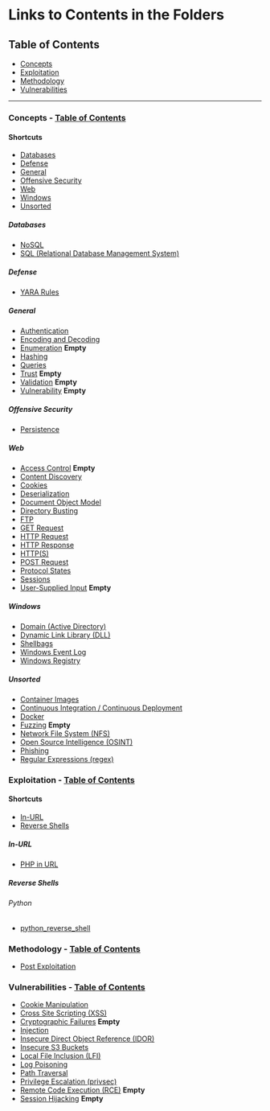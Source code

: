 # Links to Contents in the Folders
## Table of Contents
- [Concepts](#Concepts%20-%20Table%20of%20Contents%20Concepts%2001%2020Concepts%2020Glossary%20md)
- [Exploitation](#Exploitation%20-%20Table%20of%20Contents%20Exploitation%2001%2020Exploitation%2020-%2020Table%2020of%2020Contents%20md)
- [Methodology](#Methodology%20-%20Methodology%20Methodology%2001%2020Methodology%2020-%2020Table%2020of%2020Contents%20md)
- [Vulnerabilities](#Vulnerabilities%20-%20Table%20of%20Contents%20Vulnerabilities%2001%2020Vulnerabilities%2020-%2020Table%2020of%2020Contents%20md)
* * *
### Concepts - [Table of Contents](Concepts/Concepts%20-%20Table%20of%20Contents.md)
#### Shortcuts
- [Databases](#Databases)
- [Defense](#Defense)
- [General](#General)
- <a href="#offensive-security">Offensive Security</a>
- [Web](#Web)
- [Windows](#Windows)
- [Unsorted](#Unsorted)
##### Databases
- [NoSQL](Databases/NoSQL.md)
- [SQL (Relational Database Management System)](Databases/Relational%20Database%20Management%20Systems.md)
##### Defense
- [YARA Rules](Defense/YARA%20Rules.md)
##### General
- [Authentication](General/Authentication.md) 
- [Encoding and Decoding](General/Encoding%20and%20Decoding.md) 
- [Enumeration](enumeration.md) **Empty**
- [Hashing](General/Hashing.md)
- [Queries](General/Queries.md)
- [Trust](General/Trust.md)  **Empty**
- [Validation](General/Validation.md)  **Empty**
- [Vulnerability](General/Vulnerability.md) **Empty**
##### Offensive Security <a id="offensive-security"></a>
- [Persistence](Offensive%20Security/Persistence.md)
##### Web
- [Access Control](Web/Access%20Control.md)  **Empty**
- [Content Discovery](Web/Content%20Discovery.md)
- [Cookies](Web/Cookies.md)
- [Deserialization](Web/Deserialization.md)
- [Document Object Model](Web/Document%20Object%20Model%20(DOM).md)
- [Directory Busting](Web/Directory%20Busting.md)
- [FTP](Web/FTP.md)
- [GET Request](Web/GET%20Request.md)
- [HTTP Request](Web/HTTP%20Request.md)
- [HTTP Response](Web/HTTP%20Response.md)
- [HTTP(S)](Web/HTTP(S).md)
- [POST Request](Web/POST%20Request.md)
- [Protocol States](Web/Protocol%20States.md)
- [Sessions](Web/Sessions.md)
- [User-Supplied Input](Web/User-Supplied%20Input.md) **Empty**

##### Windows
- [Domain (Active Directory)](Windows/Domain%20(Active%20Directory))
- [Dynamic Link Library (DLL)](Windows/Dynamic%20Link%20Library%20(DLL).md)
- [Shellbags](Windows/Shellbags.md)
- [Windows Event Log](Windows/Windows%20Event%20Log.md)
- [Windows Registry](Windows/Windows%20Registry.md)

##### Unsorted
- [Container Images](Container%20Images.md)
- [Continuous Integration / Continuous Deployment](Continuous%20Integration%20Continuous%20Delivery%20(CICD).md)
- [Docker](Docker.md)
- [Fuzzing](Fuzzing.md) **Empty**
- [Network File System (NFS)](Network%20File%20System%20(NFS).md)
- [Open Source Intelligence (OSINT)](Open%20Source%20Intelligence%20(OSINT).md)
- [Phishing](Phishing.md)
- [Regular Expressions (regex)](Regular%20Expressions%20(regex).md)
### Exploitation - [Table of Contents](Exploitation/Exploitation%20-%20Table%20of%20Contents.md)
#### Shortcuts
- [In-URL](#In-URL)
- <a href="#reverse-shells">Reverse Shells</a>
##### In-URL
- [PHP in URL](In-URL/PHP%20in%20URL.md)
##### Reverse Shells <a id="reverse-shells"></a>
###### Python
- [python_reverse_shell](Reverse%20Shells/Python/python_reverse_shell.py)
### Methodology - [Table of Contents](Methodology/01%20Methodology%20-%20Table%20of%20Contents.md)
- [Post Exploitation](Post%20Exploitation.md)
### Vulnerabilities - [Table of Contents](Vulnerabilities/01%20Vulnerabilities%20-%20Table%20of%20Contents.md)
- [Cookie Manipulation](Cookie%20Manipulation.md)
- [Cross Site Scripting (XSS)](Cross-Site%20Scripting%20(XSS).md)
- [Cryptographic Failures](Cryptographic%20Failures.md) **Empty**
- [Injection](Injection.md)
- [Insecure Direct Object Reference (IDOR)](Insecure%20Direct%20Object%20Reference%20(IDOR).md)
- [Insecure S3 Buckets](Insecure%20S3%20Buckets.md)
- [Local File Inclusion (LFI)](Local%20File%20Inclusion%20(LFI).md)
- [Log Poisoning](Log%20Poisoning.md)
- [Path Traversal](Path%20Traversal.md)
- [Privilege Escalation (privsec)](Privilege%20Escalation%20(privsec).md)
- [Remote Code Execution (RCE)](Remote%20Code%20Execution.md) **Empty**
- [Session Hijacking](Session%20Hijacking.md) **Empty**
